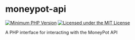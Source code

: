 # moneypot-api
[![Minimum PHP Version](https://img.shields.io/badge/php-%3E%3D%207.1-8892BF.svg)](https://php.net/)
[![Licensed under the MIT License](https://img.shields.io/badge/License-MIT-blue.svg)](https://github.com/RayHughes/moneypot-api/blob/master/LICENSE)

A PHP interface for interacting with the MoneyPot API
